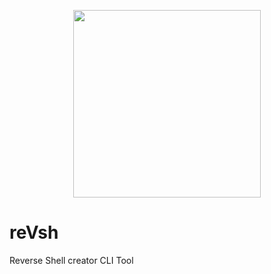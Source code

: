 <p align="center">
<img src="https://i.ibb.co/2SRnprk/bash-shell-icon.jpg" width="300px" height="300px">
</p>




# reVsh
Reverse Shell creator CLI Tool
